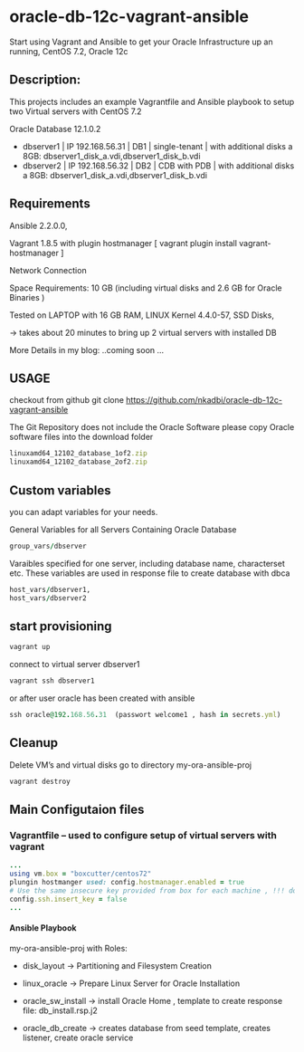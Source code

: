 # oracle-db-12c-vagrant-ansible
Start using Vagrant and Ansible to get your Oracle Infrastructure up an running, CentOS 7.2, Oracle 12c
## Description:
This projects includes an example Vagrantfile and Ansible playbook to setup two
Virtual servers with CentOS 7.2

Oracle Database 12.1.0.2 

  - dbserver1 | IP 192.168.56.31 | DB1 | single-tenant |  with additional disks a 8GB: dbserver1_disk_a.vdi,dbserver1_disk_b.vdi
  - dbserver2 | IP 192.168.56.32 | DB2 |  CDB with PDB  | with additional disks a 8GB: dbserver1_disk_a.vdi,dbserver1_disk_b.vdi


## Requirements

Ansible  2.2.0.0, 

Vagrant 1.8.5 with plugin hostmanager [  vagrant plugin install vagrant-hostmanager ]

Network Connection

Space Requirements:
10 GB (including virtual disks and 2.6 GB for Oracle Binaries )

Tested on LAPTOP with 16 GB RAM, LINUX Kernel 4.4.0-57, SSD Disks, 

→ takes about 20 minutes to bring up 2 virtual servers with installed DB

More Details in my blog: ..coming soon ...

## USAGE
checkout from github
git clone https://github.com/nkadbi/oracle-db-12c-vagrant-ansible

The Git Repository does not include the Oracle Software
please copy Oracle software files into the download folder
```ruby
linuxamd64_12102_database_1of2.zip
linuxamd64_12102_database_2of2.zip
```
## Custom variables
you can adapt variables for your needs.

General Variables for all Servers Containing Oracle Database
```ruby
group_vars/dbserver
```
Varaibles specified for one server, including database name, characterset etc.
These variables are used in response file to create database with dbca
```ruby
host_vars/dbserver1, 
host_vars/dbserver2  
```
## start provisioning
```ruby
vagrant up
```
connect to virtual server dbserver1
```ruby
vagrant ssh dbserver1
```
or after user oracle has been created with ansible
```ruby
ssh oracle@192.168.56.31  (passwort welcome1 , hash in secrets.yml)
```

## Cleanup
Delete VM’s and virtual disks
go to directory my-ora-ansible-proj
```ruby
vagrant destroy
```

## Main Configutaion files

### Vagrantfile – used to configure setup of virtual servers with vagrant
```ruby
...
using vm.box = "boxcutter/centos72"
plungin hostmanger used: config.hostmanager.enabled = true
# Use the same insecure key provided from box for each machine , !!! do not use for production !!!!
config.ssh.insert_key = false 
...
```

#### Ansible Playbook 

my-ora-ansible-proj with Roles:

  - disk_layout  ->  Partitioning and Filesystem Creation
    
  - linux_oracle ->  Prepare Linux Server for Oracle Installation
 
  - oracle_sw_install -> install Oracle Home , template to create response file:  db_install.rsp.j2
   
  - oracle_db_create ->  creates database from seed template, creates listener, create oracle service
